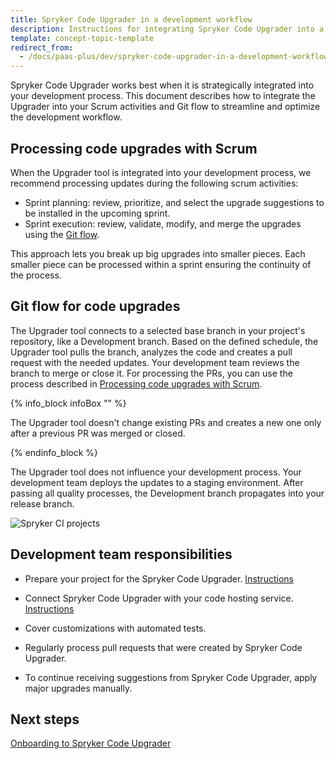 ```yaml
---
title: Spryker Code Upgrader in a development workflow
description: Instructions for integrating Spryker Code Upgrader into a development process
template: concept-topic-template
redirect_from:
  - /docs/paas-plus/dev/spryker-code-upgrader-in-a-development-workflow.html
---
```


Spryker Code Upgrader works best when it is strategically integrated into your development process. This document describes how to integrate the Upgrader into your Scrum activities and Git flow to streamline and optimize the development workflow.

## Processing code upgrades with Scrum

When the Upgrader tool is integrated into your development process, we recommend processing updates during the following scrum activities:

* Sprint planning: review, prioritize, and select the upgrade suggestions to be installed in the upcoming sprint.
* Sprint execution: review, validate, modify, and merge the upgrades using the [Git flow](#git-flow-for-code-upgrades).

This approach lets you break up big upgrades into smaller pieces. Each smaller piece can be processed within a sprint ensuring the continuity of the process.

## Git flow for code upgrades

The Upgrader tool connects to a selected base branch in your project's repository, like a Development branch. Based on the defined schedule, the Upgrader tool pulls the branch, analyzes the code and creates a pull request with the needed updates. Your development team reviews the branch to merge or close it. For processing the PRs, you can use the process described in [Processing code upgrades with Scrum](#processing-code-upgrades-with-scrum).

{% info_block infoBox "" %}

The Upgrader tool doesn't change existing PRs and creates a new one only after a previous PR was merged or closed.

{% endinfo_block %}


The Upgrader tool does not influence your development process. Your development team deploys the updates to a staging environment. After passing all quality processes, the Development branch propagates into your release branch.

![Spryker CI projects](https://spryker.s3.eu-central-1.amazonaws.com/docs/paas%2B/dev/spryker-code-upgrader-in-a-development-workflow.md/spryker-code-upgrader-integration-diagramm.png)

## Development team responsibilities

* Prepare your project for the Spryker Code Upgrader. [Instructions](/docs/scu/dev/onboard-to-spryker-code-upgrader/prepare-a-project-for-spryker-code-upgrader.html)

* Connect Spryker Code Upgrader with your code hosting service. [Instructions](/docs/scu/dev/onboard-to-spryker-code-upgrader/onboard-to-spryker-code-upgrader.html)

* Cover customizations with automated tests.

* Regularly process pull requests that were created by Spryker Code Upgrader.

* To continue receiving suggestions from Spryker Code Upgrader, apply major upgrades manually.

## Next steps

[Onboarding to Spryker Code Upgrader](/docs/scu/dev/onboard-to-spryker-code-upgrader/onboard-to-spryker-code-upgrader.html)
